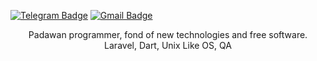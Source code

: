 [![Telegram Badge](https://img.shields.io/badge/-@VictxrLarixs-0088CC?style=flat&logo=Telegram&logoColor=white)](https://t.me/victxrlarixs "Contact on Telegram")
[![Gmail Badge](https://img.shields.io/badge/-Gmail-c14438?style=flat&logo=Gmail&logoColor=white)](mailto:victorhumbertolariosmoreno@gmail.com "Connect via Email")

<p align="center">Padawan programmer, fond of new technologies and free software.     
<br /> Laravel, Dart, Unix Like OS, QA
</p>
